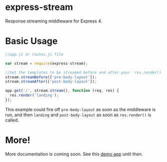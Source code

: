 # express-stream

Response streaming middleware for Express 4.

# Basic Usage

```javascript
//app.js or routes.js file

var stream = require(express-stream);

//Set the templates to be streamed before and after your `res.render()` call
stream.streamBefore(['pre-body-layout']);
stream.streamAfter(['post-body-layout']);

app.get('/', stream.stream(), function (req, res) {
  res.render('landing');
});
```

This example could fire off `pre-body-layout` as soon as the middleware is run, and then `landing` and `post-body-layout` as soon as `res.render()` is called.

# More!

More documentation is coming soon. See this [demo app](https://express-stream-demo.herokuapp.com/) until then.
